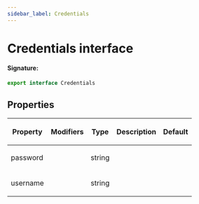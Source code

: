```yaml
---
sidebar_label: Credentials
---
```


# Credentials interface

#### Signature:

```typescript
export interface Credentials
```

## Properties

<table><thead><tr><th>

Property

</th><th>

Modifiers

</th><th>

Type

</th><th>

Description

</th><th>

Default

</th></tr></thead>
<tbody><tr><td>

<span id="password">password</span>

</td><td>

</td><td>

string

</td><td>

</td><td>

</td></tr>
<tr><td>

<span id="username">username</span>

</td><td>

</td><td>

string

</td><td>

</td><td>

</td></tr>
</tbody></table>
